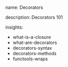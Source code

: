 name: Decorators

description: Decorators 101

insights:

- what-is-a-closure
- what-are-decorators
- decorators-syntax
- decorators-methods
- functools-wraps
